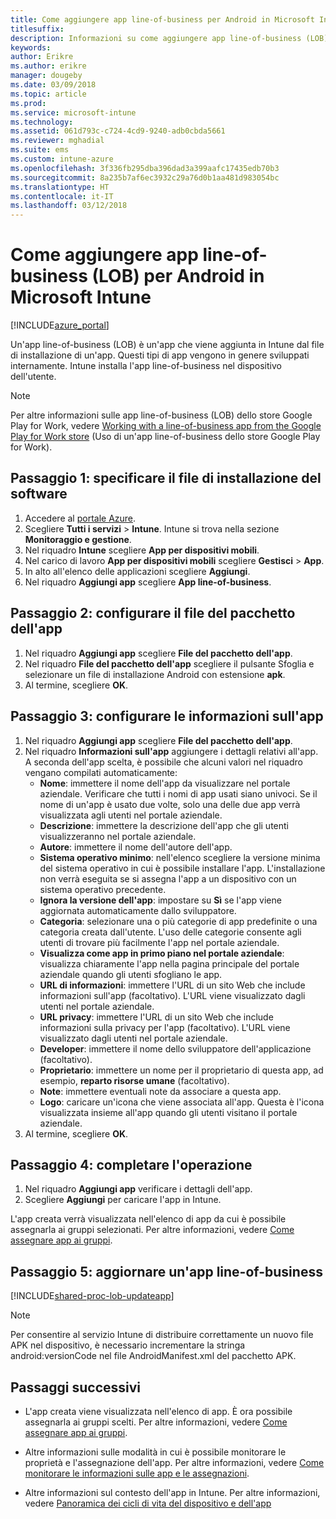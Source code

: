 ```yaml
---
title: Come aggiungere app line-of-business per Android in Microsoft Intune
titlesuffix: 
description: Informazioni su come aggiungere app line-of-business (LOB) per Android in Microsoft Intune.
keywords: 
author: Erikre
ms.author: erikre
manager: dougeby
ms.date: 03/09/2018
ms.topic: article
ms.prod: 
ms.service: microsoft-intune
ms.technology: 
ms.assetid: 061d793c-c724-4cd9-9240-adb0cbda5661
ms.reviewer: mghadial
ms.suite: ems
ms.custom: intune-azure
ms.openlocfilehash: 3f336fb295dba396dad3a399aafc17435edb70b3
ms.sourcegitcommit: 8a235b7af6ec3932c29a76d0b1aa481d983054bc
ms.translationtype: HT
ms.contentlocale: it-IT
ms.lasthandoff: 03/12/2018
---
```

# <a name="how-to-add-android-line-of-business-lob-apps-to-microsoft-intune"></a>Come aggiungere app line-of-business (LOB) per Android in Microsoft Intune

[!INCLUDE[azure_portal](./includes/azure_portal.md)]

Un'app line-of-business (LOB) è un'app che viene aggiunta in Intune dal file di installazione di un'app. Questi tipi di app vengono in genere sviluppati internamente. Intune installa l'app line-of-business nel dispositivo dell'utente. 

> [!Note]
> Per altre informazioni sulle app line-of-business (LOB) dello store Google Play for Work, vedere [Working with a line-of-business app from the Google Play for Work store](apps-add-android-for-work.md?#working-with-a-line-of-business-app-from-the-google-play-for-work-store) (Uso di un'app line-of-business dello store Google Play for Work). 

## <a name="step-1---specify-the-software-setup-file"></a>Passaggio 1: specificare il file di installazione del software

1. Accedere al [portale Azure](https://portal.azure.com).
2. Scegliere **Tutti i servizi** > **Intune**. Intune si trova nella sezione **Monitoraggio e gestione**.
3. Nel riquadro **Intune** scegliere **App per dispositivi mobili**.
4. Nel carico di lavoro **App per dispositivi mobili** scegliere **Gestisci** > **App**.
5. In alto all'elenco delle applicazioni scegliere **Aggiungi**.
6. Nel riquadro **Aggiungi app** scegliere **App line-of-business**.

## <a name="step-2---configure-the-app-package-file"></a>Passaggio 2: configurare il file del pacchetto dell'app

1. Nel riquadro **Aggiungi app** scegliere **File del pacchetto dell'app**.
2. Nel riquadro **File del pacchetto dell'app** scegliere il pulsante Sfoglia e selezionare un file di installazione Android con estensione **apk**.
3. Al termine, scegliere **OK**.


## <a name="step-3---configure-app-information"></a>Passaggio 3: configurare le informazioni sull'app

1. Nel riquadro **Aggiungi app** scegliere **File del pacchetto dell'app**.
2. Nel riquadro **Informazioni sull'app** aggiungere i dettagli relativi all'app. A seconda dell'app scelta, è possibile che alcuni valori nel riquadro vengano compilati automaticamente:
    - **Nome**: immettere il nome dell'app da visualizzare nel portale aziendale. Verificare che tutti i nomi di app usati siano univoci. Se il nome di un'app è usato due volte, solo una delle due app verrà visualizzata agli utenti nel portale aziendale.
    - **Descrizione**: immettere la descrizione dell'app che gli utenti visualizzeranno nel portale aziendale.
    - **Autore**: immettere il nome dell'autore dell'app.
    - **Sistema operativo minimo**: nell'elenco scegliere la versione minima del sistema operativo in cui è possibile installare l'app. L'installazione non verrà eseguita se si assegna l'app a un dispositivo con un sistema operativo precedente.
    - **Ignora la versione dell'app**: impostare su **Sì** se l'app viene aggiornata automaticamente dallo sviluppatore.
    - **Categoria**: selezionare una o più categorie di app predefinite o una categoria creata dall'utente. L'uso delle categorie consente agli utenti di trovare più facilmente l'app nel portale aziendale.
    - **Visualizza come app in primo piano nel portale aziendale**: visualizza chiaramente l'app nella pagina principale del portale aziendale quando gli utenti sfogliano le app.
    - **URL di informazioni**: immettere l'URL di un sito Web che include informazioni sull'app (facoltativo). L'URL viene visualizzato dagli utenti nel portale aziendale.
    - **URL privacy**: immettere l'URL di un sito Web che include informazioni sulla privacy per l'app (facoltativo). L'URL viene visualizzato dagli utenti nel portale aziendale.
    - **Developer**: immettere il nome dello sviluppatore dell'applicazione (facoltativo).
    - **Proprietario**: immettere un nome per il proprietario di questa app, ad esempio, **reparto risorse umane** (facoltativo).
    - **Note**: immettere eventuali note da associare a questa app.
    - **Logo**: caricare un'icona che viene associata all'app. Questa è l'icona visualizzata insieme all'app quando gli utenti visitano il portale aziendale.
3. Al termine, scegliere **OK**.

## <a name="step-4---finish-up"></a>Passaggio 4: completare l'operazione

1. Nel riquadro **Aggiungi app** verificare i dettagli dell'app.
2. Scegliere **Aggiungi** per caricare l'app in Intune.

L'app creata verrà visualizzata nell'elenco di app da cui è possibile assegnarla ai gruppi selezionati. Per altre informazioni, vedere [Come assegnare app ai gruppi](apps-deploy.md).

## <a name="step-5---update-a-line-of-business-app"></a>Passaggio 5: aggiornare un'app line-of-business

[!INCLUDE[shared-proc-lob-updateapp](./includes/shared-proc-lob-updateapp.md)]

> [!Note]
> Per consentire al servizio Intune di distribuire correttamente un nuovo file APK nel dispositivo, è necessario incrementare la stringa android:versionCode nel file AndroidManifest.xml del pacchetto APK.

## <a name="next-steps"></a>Passaggi successivi

- L'app creata viene visualizzata nell'elenco di app. È ora possibile assegnarla ai gruppi scelti. Per altre informazioni, vedere [Come assegnare app ai gruppi](apps-deploy.md).

- Altre informazioni sulle modalità in cui è possibile monitorare le proprietà e l'assegnazione dell'app. Per altre informazioni, vedere [Come monitorare le informazioni sulle app e le assegnazioni](apps-monitor.md).

- Altre informazioni sul contesto dell'app in Intune. Per altre informazioni, vedere [Panoramica dei cicli di vita del dispositivo e dell'app](introduction-device-app-lifecycles.md)
